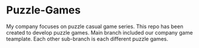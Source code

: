 # Puzzle-Games
My company focuses on puzzle casual game series. This repo has been created to develop puzzle games. Main branch included our company game teamplate. Each other sub-branch is each different puzzle games. 
